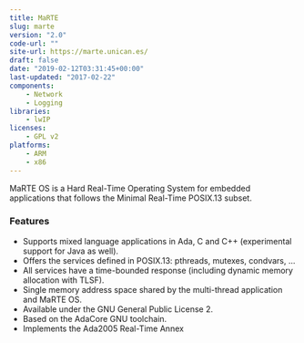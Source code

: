 ```yaml
---
title: MaRTE
slug: marte
version: "2.0"
code-url: ""
site-url: https://marte.unican.es/
draft: false
date: "2019-02-12T03:31:45+00:00"
last-updated: "2017-02-22"
components:
    - Network
    - Logging
libraries:
    - lwIP
licenses:
    - GPL v2
platforms:
    - ARM
    - x86
---
```



MaRTE OS is a Hard Real-Time Operating System for embedded applications that follows the Minimal Real-Time POSIX.13 subset.

<!--more-->

### Features
- Supports mixed language applications in Ada, C and C++ (experimental support for Java as well).
- Offers the services defined in POSIX.13: pthreads, mutexes, condvars, ...
- All services have a time-bounded response (including dynamic memory allocation with TLSF).
- Single memory address space shared by the multi-thread application and MaRTE OS.
- Available under the GNU General Public License 2.
- Based on the AdaCore GNU toolchain.
- Implements the Ada2005 Real-Time Annex


